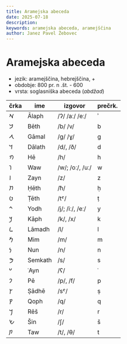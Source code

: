 ```yaml
---
title: Aramejska abeceda
date: 2025-07-18
description:
keywords: aramejska abeceda, aramejščina
author: Janez Pavel Žebovec
---
```


# Aramejska abeceda

- jezik: aramejščina, hebrejščina, +
- obdobje: 800 pr. n .št. - 600
- vrsta: soglasniška abeceda (*abdžad*)

| črka  | ime       | izgovor           | prečrk.   |
| ----- | --------- | ----------------- | --------- |
| 𐡀     | Ālaph     | /ʔ/ /aː/ /eː/     | ʾ         |
| 𐡁     | Bēth      | /b/ /v/           | b         |
| 𐡂     | Gāmal     | /ɡ/ /ɣ/           | g         |
| 𐡃     | Dālath    | /d/, /ð/          | d         |
| 𐡄     | Hē        | /h/               | h         |
| 𐡅     | Waw       | /w/; /oː/, /uː/   | w         |
| 𐡆     | Zayn      | /z/               | z         |
| 𐡇     | Ḥēth      | /ħ/               | ḥ         |
| 𐡈     | Ṭēth      | /tˤ/              | ṭ         |
| 𐡉     | Yodh      | /j/; /iː/, /eː/   | y         |
| 𐡊     | Kāph      | /k/, /x/          | k         |         
| 𐡋     | Lāmadh    | /l/               | l         |
| 𐡌     | Mim       | /m/               | m         |
| 𐡍     | Nun       | /n/               | n         |
| 𐡎     | Semkath   | /s/               | s         |
| 𐡏     | ʿAyn      | /ʕ/               | ʿ         |
| 𐡐     | Pē        | /p/, /f/          | p         |
| 𐡑     | Ṣādhē     | /sˤ/              | ṣ         |
| 𐡒     | Qoph      | /q/               | q         |
| 𐡓     | Rēš       | /r/               | r         |
| 𐡔     | Šin       | /ʃ/               | š         |
| 𐡕     | Taw       | /t/, /θ/          | t         |
